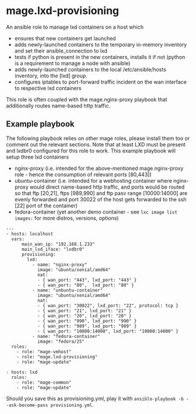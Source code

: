# mage.lxd-provisioning

An ansible role to manage lxd containers on a host which

- ensures that new containers get launched
- adds newly-launched containers to the temporary in-memory inventory and set their ansible_connection to lxd
- tests if python is present in the new containers, installs it if not (python is a requirement to manage a node with ansible)
- adds newly-launched containers to the local /etc/ansible/hosts inventory, into the [lxd] group.
- configures iptables to port-forward traffic incident on the wan interface to respective lxd containers

This role is often coupled with the mage.nginx-proxy playbook that additionally routes name-based http traffic.

## Example playbook

The following playbook relies on other mage roles, please install them too or comment out the relevant sections. 
Note that at least LXD must be present and lxdbr0 configured for this role to work. This example playbook will setup
three lxd containers

- nginx-proxy (i.e. intended for the above-mentioned mage.nginx-proxy role - hence the consumption of relevant ports [80,443])
- ubuntu-container (i.e. intended for a webhosting container where nginx-proxy would direct name-based http traffic, and ports would be routed so that ftp [20,21], ftps [989,990] and ftp pasv range [10000:14000] are evenly forwarded and port 30022 of the host gets forwarded to the ssh [22] port of the container)
- fedora-container (yet another demo container - see `lxc image list images:` for more distros, versions, options)


```
---
- hosts: localhost
  vars:
      main_wan_ip: "192.168.1.233"
      main_lxd_iface: "lxdbr0"
      provisioning:
        lxd:
          - name: "nginx-proxy"
            image: "ubuntu/xenial/amd64"
            nat:
            - { wan_port: "443", lxd_port: "443" }
            - { wan_port: "80",  lxd_port: "80" }
          - name: "unbuntu-container"
            image: "ubuntu/xenial/amd64"
            nat:
            - { wan_port: "30022", lxd_port: "22", protocol: tcp }
            - { wan_port: "21", lxd_port: "21" }
            - { wan_port: "20", lxd_port: "20" }
            - { wan_port: "990", lxd_port: "990" }
            - { wan_port: "989", lxd_port: "989" }
            - { wan_port: "10000:14000", lxd_port: "10000:14000" }
          - name: "fedora-container"
            image: "fedora/25"
  roles:
    - role: "mage-vmhost"
    - role: "mage.lxd-provisioning"
    - role: "mage-update"

- hosts: lxd
  roles:
    - role: "mage-common"
    - role: "mage-update"
```

Should you save this as provisioning.yml, play it with  `ansible-playbook -b --ask-become-pass provisioning.yml`.
